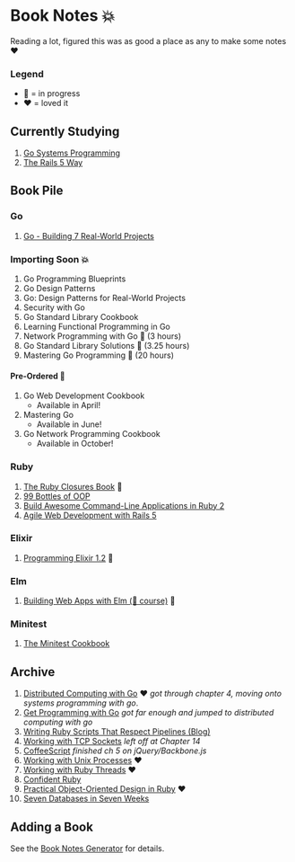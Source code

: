 # Book Notes 💥

Reading a lot, figured this was as good a place as any to make some notes ❤️

### Legend 

* 📖 = in progress
* ❤️ = loved it

## Currently Studying

1. [Go Systems Programming](go-systems-programming/README.md)
1. [The Rails 5 Way](the-rails-5-way/README.md)

## Book Pile

### Go

1. [Go - Building 7 Real-World Projects](go-building-7-real-world-projects/README.md)

### Importing Soon 💥
1. Go Programming Blueprints
1. Go Design Patterns
1. Go: Design Patterns for Real-World Projects
1. Security with Go
1. Go Standard Library Cookbook
1. Learning Functional Programming in Go
1. Network Programming with Go 🎥 (3 hours)
1. Go Standard Library Solutions 🎥 (3.25 hours)
1. Mastering Go Programming 🎥 (20 hours)

#### Pre-Ordered 💸

1. Go Web Development Cookbook
   * Available in April!
1. Mastering Go
   * Available in June!
1. Go Network Programming Cookbook
   * Available in October!

### Ruby

1. [The Ruby Closures Book](the-ruby-closures-book/README.md) 📖
1. [99 Bottles of OOP](99-bottles-of-oop/README.md)
1. [Build Awesome Command-Line Applications in Ruby 2](build-awesome-command-line-applications-in-ruby-2/README.md)
1. [Agile Web Development with Rails 5](agile-web-development-with-rails-5/README.md) 

### Elixir

1. [Programming Elixir 1.2](programming-elixir-1.2/README.md) 📖

### Elm

1. [Building Web Apps with Elm (🎥 course)](building-web-apps-with-elm-course/README.md) 📖

### Minitest

1. [The Minitest Cookbook](the-minitest-cookbook/README.md)

## Archive

1. [Distributed Computing with Go](distributed-computing-with-go/README.md) ❤️ _got through chapter 4, moving onto systems programming with go_.
1. [Get Programming with Go](get-programming-with-go/README.md) _got far enough and jumped to distributed computing with go_
1. [Writing Ruby Scripts That Respect Pipelines (Blog)](writing-ruby-scripts-that-respect-pipelines-blog/README.md)
1. [Working with TCP Sockets](working-with-tcp-sockets/README.md) _left off at Chapter 14_
1. [CoffeeScript](coffeescript/README.md) _finished ch 5 on jQuery/Backbone.js_
1. [Working with Unix Processes](working-with-unix-processes/README.md) ❤️
1. [Working with Ruby Threads](working-with-ruby-threads/README.md) ❤️
1. [Confident Ruby](confident-ruby/README.md)
1. [Practical Object-Oriented Design in Ruby](practical-object-oriented-design-in-ruby/README.md) ❤️
1. [Seven Databases in Seven Weeks](seven-db-in-seven-weeks/README.md)

## Adding a Book

See the [Book Notes Generator](https://github.com/trueheart78/book-notes-generator) for details.
